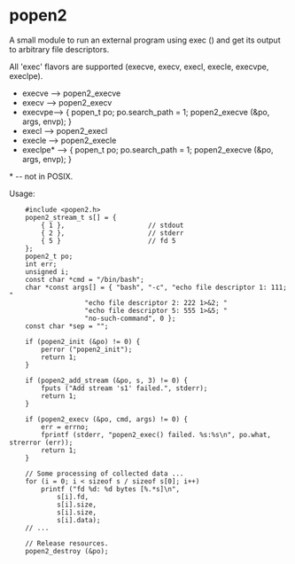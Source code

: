 # popen2
A small module to run an external program using exec () and get its output to arbitrary file descriptors.

All 'exec' flavors are supported (execve, execv, execl, execle, execvpe, execlpe).

 * execve --> popen2_execve
 * execv --> popen2_execv
 * execvpe--> { popen_t po; po.search_path = 1; popen2_execve (&po, args, envp); }
 * execl --> popen2_execl
 * execle --> popen2_execle
 * execlpe\* --> { popen_t po; po.search_path = 1; popen2_execve (&po, args, envp); }

 \* -- not in POSIX.

Usage:

```
	#include <popen2.h>
	popen2_stream_t s[] = {
		{ 1 },				       // stdout
		{ 2 },				       // stderr
		{ 5 }				       // fd 5
	};
	popen2_t po;
	int err;
	unsigned i;
	const char *cmd = "/bin/bash";
	char *const args[] = { "bash", "-c", "echo file descriptor 1: 111; "
			       "echo file descriptor 2: 222 1>&2; "
			       "echo file descriptor 5: 555 1>&5; "
			       "no-such-command", 0 };
	const char *sep = "";

	if (popen2_init (&po) != 0) {
		perror ("popen2_init");
		return 1;
	}
  
	if (popen2_add_stream (&po, s, 3) != 0) {
		fputs ("Add stream 's1' failed.", stderr);
		return 1;
	}

	if (popen2_execv (&po, cmd, args) != 0) {
		err = errno;
		fprintf (stderr, "popen2_exec() failed. %s:%s\n", po.what, strerror (err));
		return 1;
	}

	// Some processing of collected data ...
	for (i = 0; i < sizeof s / sizeof s[0]; i++)
		printf ("fd %d: %d bytes [%.*s]\n",
			s[i].fd,
			s[i].size,
			s[i].size,
			s[i].data);
	// ...

	// Release resources.
	popen2_destroy (&po);

```